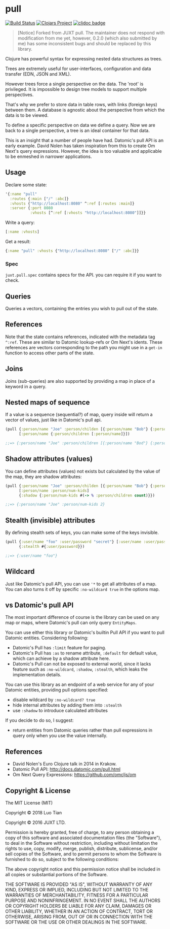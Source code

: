 # pull

[![Build Status](https://travis-ci.org/robertluo/pull.svg?branch=master)](https://travis-ci.org/robertluo/pull)
[![Clojars Project](https://img.shields.io/clojars/v/robertluo/pull.svg)](https://clojars.org/robertluo/pull)
[![cljdoc badge](https://cljdoc.xyz/badge/robertluo/pull)](https://cljdoc.xyz/d/robertluo/pull/CURRENT)

> [Notice] Forked from JUXT pull. The maintainer does not respond with modification from me yet, however, 0.2.0 (which also submitted by me) has some inconsistent bugs and should be replaced by this library.

Clojure has powerful syntax for expressing nested data structures as trees.

Trees are extremely useful for user-interfaces, configuration and data transfer (EDN, JSON and XML).

However trees force a single perspective on the data. The 'root' is privileged. It is impossible to design tree models to support multiple perspectives.

That's why we prefer to store data in table rows, with links (foreign keys) between them. A database is agnostic about the perspective from which the data is to be viewed.

To define a specific perspective on data we define a query. Now we are back to a single perspective, a tree is an ideal container for that data.

This is an insight that a number of people have had. Datomic's pull API is an early example. David Nolen has taken inspiration from this to create Om Next's query expressions. However, the idea is too valuable and applicable to be enmeshed in narrower applications.

## Usage

Declare some state:

```clojure
'{:name "pull"
  :routes {:main ["/" :abc]}
  :vhosts {"http://localhost:8080" ^:ref [:routes :main]}
  :server {:port 8080
           :vhosts [^:ref [:vhosts "http://localhost:8080"]]}}
```

Write a query:

```clojure
[:name :vhosts]
```

Get a result:

```clojure
{:name "pull" :vhosts {"http://localhost:8080" ["/" :abc]}}
```

### Spec

`juxt.pull.spec` contains specs for the API. you can require it if you want to check.

## Queries

Queries a vectors, containing the entries you wish to pull out of the state.

## References

Note that the state contains references, indicated with the metadata tag `^:ref`. These are similar to Datomic lookup-refs or Om Next's idents. These references are vectors corresponding to the path you might use in a `get-in` function to access other parts of the state.

## Joins

Joins (sub-queries) are also supported by providing a map in place of a keyword in a query.

## Nested maps of sequence

If a value is a sequence (sequential?) of map, query inside will return a vector of values, just like in Datomic's pull api.

```clojure
(pull {:person/name "Joe" :person/childen [{:person/name "Bob"} {:person/name "Alice"}]}
      [:person/name {:person/children [:person/name]}])

;;=> {:person/name "Joe" :person/children [{:person/name "Bod"} {:person/name "Alice"}]}
```

## Shadow attributes (values)

You can define attributes (values) not exists but calculated by the value of the map, they are shadow attributes:

```clojure
(pull {:person/name "Joe" :person/childen [{:person/name "Bob"} {:person/name "Alice"}]}
      [:person/name :person/num-kids]
      {:shadow {:person/num-kids #(-> % :person/children count)}})

;;=> {:person/name "Joe" :person/num-kids 2}
```

## Stealth (invisible) attributes

By defining stealth sets of keys, you can make some of the keys invisible.

```clojure
(pull {:user/name "foo" :user/password "secret"} [:user/name :user/password]
      {:stealth #{:user/password}})

;;=> {:user/name "foo"}
```

## Wildcard

Just like Datomic's pull API, you can use `'*` to get all attributes of a map. You can also turns it off by specific `:no-wildcard true` in the options map.

## vs Datomic's pull API

The most important difference of course is the library can be used on any map or maps, where Datomic's pull can only query `EntityMaps`.

You can use either this library or Datomic's builtin Pull API if you want to pull Datomic entities. Considering following:

 - Datomic's Pull has `:limit` feature for paging.
 - Datomic's Pull has `:as` to rename attribute, `:default` for default value, which can achieve by a shadow attribute here.
 - Datomic's Pull can not be exposed to external world, since it lacks feature such as `:no-wildcard`, `:shadow`, `:stealth`, which leaks the implementation details.


You can use this library as an endpoint of a web service for any of your Datomic entities, providing pull options specified:

   - disable wildcard by `:no-wildcard? true`
   - hide internal attributes by adding them into `:stealth`
   - use `:shadow` to introduce calculated attributes

If you decide to do so, I suggest:

 - return entities from Datomic queries rather than pull expressions in query only when you use the value internally.

## References

- David Nolen's Euro Clojure talk in 2014 in Krakow.
- Datomic Pull API: http://docs.datomic.com/pull.html
- Om Next Query Expressions: https://github.com/omcljs/om

## Copyright & License

The MIT License (MIT)

Copyright © 2018 Luo Tian

Copyright © 2016 JUXT LTD.

Permission is hereby granted, free of charge, to any person obtaining a copy of this software and associated documentation files (the "Software"), to deal in the Software without restriction, including without limitation the rights to use, copy, modify, merge, publish, distribute, sublicense, and/or sell copies of the Software, and to permit persons to whom the Software is furnished to do so, subject to the following conditions:

The above copyright notice and this permission notice shall be included in all copies or substantial portions of the Software.

THE SOFTWARE IS PROVIDED "AS IS", WITHOUT WARRANTY OF ANY KIND, EXPRESS OR IMPLIED, INCLUDING BUT NOT LIMITED TO THE WARRANTIES OF MERCHANTABILITY, FITNESS FOR A PARTICULAR PURPOSE AND NONINFRINGEMENT. IN NO EVENT SHALL THE AUTHORS OR COPYRIGHT HOLDERS BE LIABLE FOR ANY CLAIM, DAMAGES OR OTHER LIABILITY, WHETHER IN AN ACTION OF CONTRACT, TORT OR OTHERWISE, ARISING FROM, OUT OF OR IN CONNECTION WITH THE SOFTWARE OR THE USE OR OTHER DEALINGS IN THE SOFTWARE.
